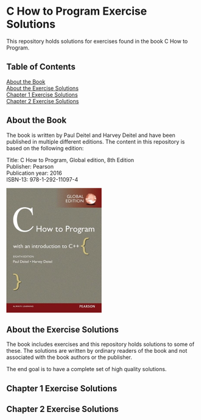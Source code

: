 # C How to Program Exercise Solutions

This repository holds solutions for exercises found in the book C How to Program.

## Table of Contents

[About the Book](#about-the-book)  
[About the Exercise Solutions](#about-the-exercise-solutions)  
[Chapter 1 Exercise Solutions](#chapter-1-exercise-solutions)  
[Chapter 2 Exercise Solutions](#chapter-2-exercise-solutions)  

## About the Book

The book is written by Paul Deitel and Harvey Deitel and have been published in multiple different editions. The content in this repository is based on the following edition:

Title: C How to Program, Global edition, 8th Edition  
Publisher: Pearson  
Publication year: 2016  
ISBN-13: 978-1-292-11097-4  

![C How to Program book cover](./content/meta/pictures/cover-c-how-to-program-8th-global-ed-xs.jpg)

## About the Exercise Solutions

The book includes exercises and this repository holds solutions to some of these. The solutions are written by ordinary readers of the book and not associated with the book authors or the publisher.

The end goal is to have a complete set of high quality solutions.

## Chapter 1 Exercise Solutions

## Chapter 2 Exercise Solutions
